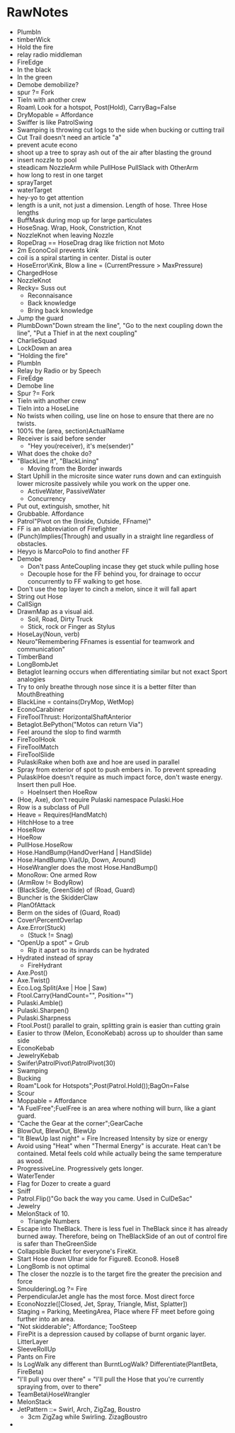 # RawNotes

- PlumbIn
- timberWick
- Hold the fire
- relay radio middleman
- FireEdge
- In the black
- In the green
- Demobe demobilize?
- spur ?= Fork
- TieIn with another crew
- Roam\ Look for a hotspot, Post(Hold), CarryBag=False
- DryMopable = Affordance
- Swiffer is like PatrolSwing
- Swamping is throwing cut logs to the side when bucking or cutting trail
- Cut Trail doesn't need an article "a"
- prevent acute econo
- shoot up a tree to spray ash out of the air after blasting the ground
- insert nozzle to pool
- steadicam NozzleArm while PullHose PullSlack with OtherArm
- how long to rest in one target
- sprayTarget
- waterTarget
- hey-yo to get attention
- length is a unit, not just a dimension. Length of hose. Three Hose lengths
- BuffMask during mop up for large particulates
- HoseSnag. Wrap, Hook, Constriction, Knot
- NozzleKnot when leaving Nozzle
- RopeDrag == HoseDrag drag like friction not Moto
- 2m EconoCoil prevents kink
- coil is a spiral starting in center. Distal is outer
- HoseError\Kink, Blow a line = (CurrentPressure > MaxPressure)
- ChargedHose
- NozzleKnot
- Recky= Suss out
    - Reconnaisance
    - Back knowledge
    - Bring back knowledge
- Jump the guard
- PlumbDown\"Down stream the line", "Go to the next coupling down the line", "Put a Thief in at the next coupling"
- CharlieSquad
- LockDown an area
- "Holding the fire"
- PlumbIn
- Relay by Radio or by Speech
- FireEdge
- Demobe line
- Spur ?= Fork
- TieIn with another crew
- TieIn into a HoseLine
- No twists when coiling, use line on hose to ensure that there are no twists.
- 100% the (area, section)ActualName
- Receiver is said before sender
    - "Hey you(receiver), it's me(sender)"
- What does the choke do?
- "BlackLine it", "BlackLining"
    - Moving from the Border inwards
- Start Uphill in the microsite since water runs down and can extinguish lower microsite passively while you work on the upper one.
    - ActiveWater, PassiveWater
    - Concurrency
- Put out, extinguish, smother, hit
- Grubbable. Affordance
- Patrol\"Pivot on the (Inside, Outside, FFname)"
- FF is an abbreviation of Firefighter
- (Punch)Implies(Through) and usually in a straight line regardless of obstacles.
- Heyyo is MarcoPolo to find another FF
- Demobe
    - Don't pass AnteCoupling incase they get stuck while pulling hose
    - Decouple hose for the FF behind you, for drainage to occur concurrently to FF walking to get hose.
- Don't use the top layer to cinch a melon, since it will fall apart
- String out Hose
- CallSign
- DrawnMap as a visual aid.
    - Soil, Road, Dirty Truck
    - Stick, rock or Finger as Stylus
- HoseLay(Noun, verb)
- Neuro\"Remembering FFnames is essential for teamwork and communication"
- TimberBand
- LongBombJet
- Betaglot learning occurs when differentiating similar but not exact Sport analogies
- Try to only breathe through nose since it is a better filter than MouthBreathing
- BlackLine = contains(DryMop, WetMop)
- EconoCarabiner
- FireToolThrust: HorizontalShaftAnterior
- Betaglot.BePython("Motos can return Via")
- Feel around the slop to find warmth
- FireToolHook
- FireToolMatch
- FireToolSlide
- PulaskiRake when both axe and hoe are used in parallel
- Spray from exterior of spot to push embers in. To prevent spreading
- PulaskiHoe doesn't require as much impact force, don't waste energy. Insert then pull Hoe.
    - HoeInsert then HoeRow
- (Hoe, Axe), don't require Pulaski namespace Pulaski.Hoe
- Row is a subclass of Pull
- Heave = Requires(HandMatch)
- HitchHose to a tree
- HoseRow
- HoeRow
- PullHose.HoseRow
- Hose.HandBump(HandOverHand | HandSlide)
- Hose.HandBump.Via(Up, Down, Around)
- HoseWrangler does the most Hose.HandBump()
- MonoRow: One armed Row
- (ArmRow != BodyRow)
- (BlackSide, GreenSide) of (Road, Guard)
- Buncher is the SkidderClaw
- PlanOfAttack
- Berm on the sides of (Guard, Road)
- Cover\PercentOverlap
- Axe.Error(Stuck)
    - (Stuck != Snag)
- "OpenUp a spot" = Grub
    - Rip it apart so its innards can be hydrated
- Hydrated instead of spray
    - FireHydrant
- Axe.Post()
- Axe.Twist()
- Eco.Log.Split(Axe | Hoe | Saw)
- Ftool.Carry(HandCount="", Position="")
- Pulaski.Amble()
- Pulaski.Sharpen()
- Pulaski.Sharpness
- Ftool.Post() parallel to grain, splitting grain is easier than cutting grain
- Easier to throw (Melon, EconoKebab) across up to shoulder than same side
- EconoKebab
- JewelryKebab
- Swifer\PatrolPivot\PatrolPivot(30)
- Swamping
- Bucking
- Roam\"Look for Hotspots";Post(Patrol.Hold());BagOn=False
- Scour
- Moppable = Affordance
- "A FuelFree";FuelFree is an area where nothing will burn, like a giant guard.
- "Cache the Gear at the corner";GearCache
- BlowOut, BlewOut, BlewUp
- "It BlewUp last night" = Fire Increased Intensity by size or energy
- Avoid using "Heat" when "Thermal Energy" is accurate. Heat can't be contained. Metal feels cold while actually being the same temperature as wood.
- ProgressiveLine. Progressively gets longer.
- WaterTender
- Flag for Dozer to create a guard
- Sniff
- Patrol.Flip()\"Go back the way you came. Used in CulDeSac"
- Jewelry
- MelonStack of 10.
    - Triangle Numbers
- Escape into TheBlack. There is less fuel in TheBlack since it has already burned away. Therefore, being on TheBlackSide of an out of control fire is safer than TheGreenSide
- Collapsible Bucket for everyone's FireKit.
- Start Hose down Ulnar side for Figure8. Econo8. Hose8
- LongBomb is not optimal
- The closer the nozzle is to the target fire the greater the precision and force
- SmoulderingLog ?= Fire
- PerpendicularJet angle has the most force. Most direct force
- EconoNozzle([Closed, Jet, Spray, Triangle, Mist, Splatter])
- Staging = Parking, MeetingArea, Place where FF meet before going further into an area.
- "Not skidderable"; Affordance; TooSteep
- FirePit is a depression caused by collapse of burnt organic layer. LitterLayer
- SleeveRollUp
- Pants on Fire
- Is LogWalk any different than BurntLogWalk? Differentiate(PlantBeta, FireBeta)
- "I'll pull you over there" = "I'll pull the Hose that you're currently spraying from, over to there"
- TeamBeta\HoseWrangler
- MelonStack
- JetPattern ::= Swirl, Arch, ZigZag, Boustro
    - 3cm ZigZag while Swirling. ZizagBoustro  
-
